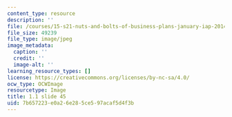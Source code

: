 ```yaml
---
content_type: resource
description: ''
file: /courses/15-s21-nuts-and-bolts-of-business-plans-january-iap-2014/7b657223e0a26e285ce597acaf5d4f3b_Slide45.JPG
file_size: 49239
file_type: image/jpeg
image_metadata:
  caption: ''
  credit: ''
  image-alt: ''
learning_resource_types: []
license: https://creativecommons.org/licenses/by-nc-sa/4.0/
ocw_type: OCWImage
resourcetype: Image
title: 1.1 slide 45
uid: 7b657223-e0a2-6e28-5ce5-97acaf5d4f3b
---
```


